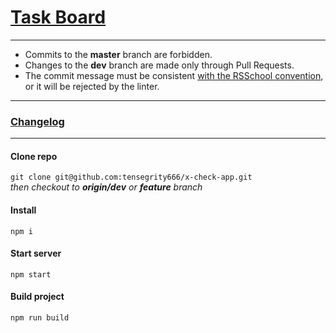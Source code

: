 # [Task Board](https://github.com/tensegrity666/x-check-app/projects/1)
- - -
* Commits to the __master__ branch are forbidden.
* Changes to the __dev__ branch are made only through Pull Requests.
* The commit message must be consistent [with the RSSchool convention](https://docs.rs.school/#/git-convention), or it will be rejected by the linter.
- - -
### [Changelog]()
- - -

#### Clone repo
`git clone git@github.com:tensegrity666/x-check-app.git`<br>
_then checkout to __origin/dev__ or __feature__ branch_

#### Install
`npm i`

#### Start server
`npm start`

#### Build project
`npm run build`

